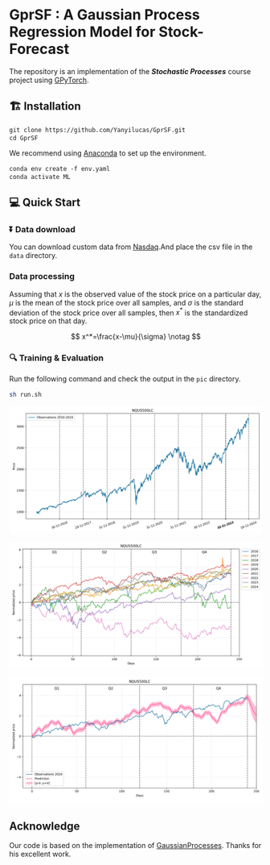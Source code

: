 # GprSF : A Gaussian Process Regression Model for Stock-Forecast

The repository is an implementation of the **_Stochastic Processes_** course project using [GPyTorch](https://github.com/cornellius-gp/gpytorch).

## 🏗️ Installation

```shell
git clone https://github.com/Yanyilucas/GprSF.git
cd GprSF
```

We recommend using [Anaconda](https://www.anaconda.com) to set up the environment.

```shell
conda env create -f env.yaml
conda activate ML
```

## 💻 Quick Start

### ⏬ Data download

You can download custom data from [Nasdaq](https://www.nasdaq.com).And place the csv file in the `data` directory.

### Data processing

Assuming that $x$ is the observed value of the stock price on a particular day, $\mu$ is the mean of the stock price over all samples, and $\sigma$ is the standard deviation of the stock price over all samples, then $x^*$ is the standardized stock price on that day.

$$
x^*=\frac{x-\mu}{\sigma} \notag
$$

### 🔍 Training & Evaluation

Run the following command and check the output in the `pic` directory.

```sh
sh run.sh
```

![2016-2024-prices](./README.assets/2016-2024-prices.png)

![image-20241219194839568](./README.assets/image-20241219194839568.png)

![image-20241219193704168](./README.assets/image-20241219193704168.png)

## Acknowledge

Our code is based on the implementation of [GaussianProcesses](https://github.com/gdroguski/GaussianProcesses). Thanks for his excellent work.
